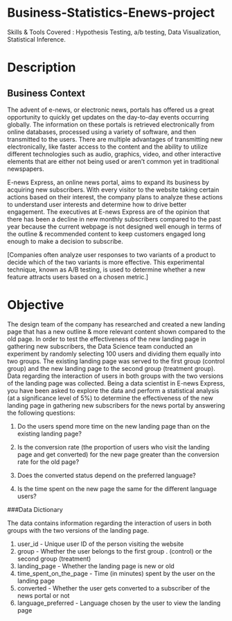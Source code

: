 # Business-Statistics-Enews-project
Skills &amp; Tools Covered : Hypothesis Testing, a/b testing, Data Visualization, Statistical Inference.

# Description
## Business Context

The advent of e-news, or electronic news, portals has offered us a great opportunity to quickly get updates on the day-to-day events occurring globally. The information on these portals is retrieved electronically from online databases, processed using a variety of software, and then transmitted to the users. There are multiple advantages of transmitting new electronically, like faster access to the content and the ability to utilize different technologies such as audio, graphics, video, and other interactive elements that are either not being used or aren’t common yet in traditional newspapers.

E-news Express, an online news portal, aims to expand its business by acquiring new subscribers. With every visitor to the website taking certain actions based on their interest, the company plans to analyze these actions to understand user interests and determine how to drive better engagement. The executives at E-news Express are of the opinion that there has been a decline in new monthly subscribers compared to the past year because the current webpage is not designed well enough in terms of the outline & recommended content to keep customers engaged long enough to make a decision to subscribe.

[Companies often analyze user responses to two variants of a product to decide which of the two variants is more effective. This experimental technique, known as A/B testing, is used to determine whether a new feature attracts users based on a chosen metric.]

# Objective

The design team of the company has researched and created a new landing page that has a new outline & more relevant content shown compared to the old page. In order to test the effectiveness of the new landing page in gathering new subscribers, the Data Science team conducted an experiment by randomly selecting 100 users and dividing them equally into two groups. The existing landing page was served to the first group (control group) and the new landing page to the second group (treatment group). Data regarding the interaction of users in both groups with the two versions of the landing page was collected. Being a data scientist in E-news Express, you have been asked to explore the data and perform a statistical analysis (at a significance level of 5%) to determine the effectiveness of the new landing page in gathering new subscribers for the news portal by answering the following questions:

 1. Do the users spend more time on the new landing page than on the existing landing page?

 2. Is the conversion rate (the proportion of users who visit the landing page and get converted) for the new page greater than the conversion rate for the old page?
 3. Does the converted status depend on the preferred language?
 4. Is the time spent on the new page the same for the different language users?
 

###Data Dictionary

The data contains information regarding the interaction of users in both groups with the two versions of the landing page.

 1. user_id - Unique user ID of the person visiting the website
 2. group - Whether the user belongs to the first group . (control) or the second group (treatment)
 3. landing_page - Whether the landing page is new or old
 4. time_spent_on_the_page - Time (in minutes) spent by the user on the landing page
 5. converted - Whether the user gets converted to a subscriber of the news portal or not
 6. language_preferred - Language chosen by the user to view the landing page
